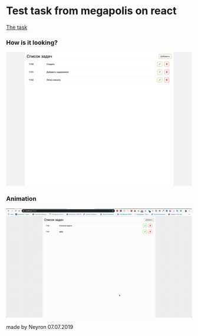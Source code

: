 # Test task from megapolis on react
[The task](https://test.megapolis-it.ru/)

### How is it looking?
![](https://github.com/neyron163/megapolis-test-task/blob/master/image.png)

### Animation
![](https://github.com/neyron163/megapolis-test-task/blob/master/animation.gif)

made by Neyron 07.07.2019